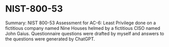 # NIST-800-53
Summary: NIST 800-53 Assessment for AC-6: Least Privilege done on a fictitious company named Nine Houses helmed by a fictitious CISO named John Gaius. Questionnaire questions were drafted by myself and answers to the questions were generated by ChatGPT.
